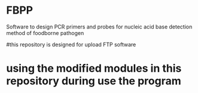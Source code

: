 # FBPP
Software to design PCR primers and probes for nucleic acid base detection method of foodborne pathogen


#this repository is designed for upload FTP software

# using the modified modules in this repository during use the program
